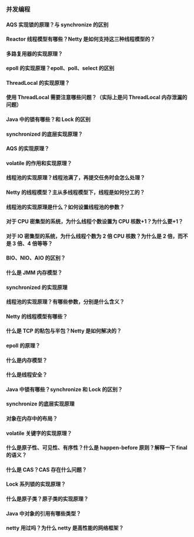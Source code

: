 ### 并发编程

#### AQS 实现锁的原理？与 synchronize 的区别


#### Reactor 线程模型有哪些？Netty 是如何支持这三种线程模型的？

#### 多路复用器的实现原理？

#### epoll 的实现原理？epoll、poll、select 的区别
    
#### ThreadLocal 的实现原理？

#### 使用 ThreadLocal 需要注意哪些问题？（实际上是问 ThreadLocal 内存泄漏的问题）

#### Java 中的锁有哪些？和 Lock 的区别

#### synchronized 的底层实现原理？

#### AQS 的实现原理？

#### volatile 的作用和实现原理？

#### 线程池的实现原理？线程池满了，再提交任务时会怎么处理？

#### Netty 的线程模型？主从多线程模型下，线程是如何分工的？

#### 线程池的实现原理是什么？如何设置线程池的参数？

#### 对于 CPU 密集型的系统，为什么线程个数设置为 CPU 核数+1？为什么要+1？

#### 对于 IO 密集型的系统，为什么线程个数为 2 倍 CPU 核数？为什么是 2 倍，而不是 3 倍、4 倍等等？

#### BIO、NIO、AIO 的区别？

#### 什么是 JMM 内存模型？

#### synchronized 的实现原理

#### 线程池的实现原理？有哪些参数，分别是什么含义？

#### Netty 的线程模型有哪些？

#### 什么是 TCP 的粘包与半包？Netty 是如何解决的？

#### epoll 的原理？

#### 什么是内存模型？

#### 什么是线程安全？

#### Java 中锁有哪些？synchronize 和 Lock 的区别？

#### synchronize 的底层实现原理

#### 对象在内存中的布局？

#### volatile 关键字的实现原理？

#### 什么是原子性、可见性、有序性？什么是 happen-before 原则？解释一下 final 的语义？

#### 什么是 CAS？CAS 存在什么问题？

#### Lock 系列锁的实现原理？

#### 什么是原子类？原子类的实现原理？

#### Java 中对象的引用有哪些类型？

#### netty 用过吗？为什么 netty 是高性能的网络框架？


